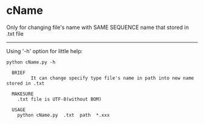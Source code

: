 # cName
Only for changing file's name with SAME SEQUENCE name that stored in .txt file
***
Using '-h' option for little help:

```
python cName.py -h

  BRIEF
         It can change specify type file's name in path into new name stored in .txt

  MAKESURE
	.txt file is UTF-8(without BOM)

  USAGE
	python cName.py  .txt  path  *.xxx
```
